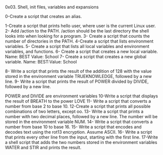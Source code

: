 0x03. Shell, init files, variables and expansions

0-Create a script that creates an alias.

1-Create a script that prints hello user, where user is the current Linux user.
2- Add /action to the PATH. /action should be the last directory the shell looks into when looking for a program.
3- Create a script that counts the number of directories in the PATH.
4-Create a script that lists environment variables.
5- Create a script that lists all local variables and environment variables, and functions.
6- Create a script that creates a new local variable.
Name: BEST
Value: School
7- Create a script that creates a new global variable.
Name: BEST:Value: School

8- Write a script that prints the result of the addition of 128 with the value stored in the environment variable TRUEKNOWLEDGE, followed by a new line.
9- Write a script that prints the result of POWER divided by DIVIDE, followed by a new line.

POWER and DIVIDE are environment variables
10-Write a script that displays the result of BREATH to the power LOVE
11- Write a script that converts a number from base 2 to base 10.
12-Create a script that prints all possible combinations of two letters, except oo.
13- Write a script that prints a number with two decimal places, followed by a new line.
The number will be stored in the environment variable NUM. 
14- Write a script that converts a number from base 10 to base 16.
15- Write a script that encodes and decodes text using the rot13 encryption. Assume ASCII.
16- Write a script that prints every other line from the input, starting with the first line.
17-Write a shell script that adds the two numbers stored in the environment variables WATER and STIR and prints the result.


